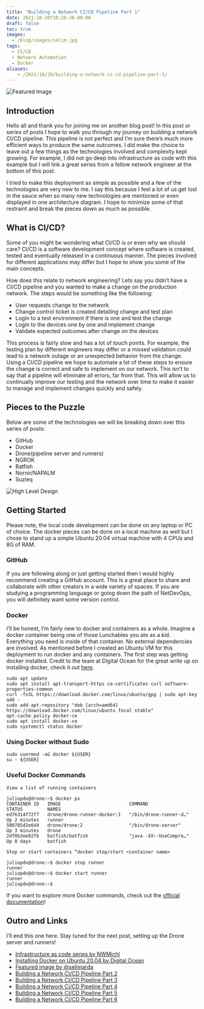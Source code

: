 ```yaml
---
title: "Building a Network CI/CD Pipeline Part 1"
date: 2021-10-20T10:26:36-08:00
draft: false
toc: true
images:
  - /blog/images/selim.jpg
tags:
  - CI/CD
  - Network Automation
  - Docker
aliases:
    - /2021/10/20/building-a-network-ci-cd-pipeline-part-1/
---
```


![Featured Image](/blog/images/selim.jpg)

## Introduction

Hello all and thank you for joining me on another blog post! In this post or series of posts I hope to walk you through my journey on building a network CI/CD pipeline. This pipeline is not perfect and I’m sure there’s much more efficient ways to produce the same outcomes. I did make the choice to leave out a few things as the technologies involved and complexity kept growing. For example, I did not go deep into infrastructure as code with this example but I will link a great series from a fellow network engineer at the bottom of this post.

I tried to make this deployment as simple as possible and a few of the technologies are very new to me. I say this because I feel a lot of us get lost in the sauce when so many new technologies are mentioned or even displayed in one architecture diagram. I hope to minimize some of that restraint and break the pieces down as much as possible.

## What is CI/CD?

Some of you might be wondering what CI/CD is or even why we should care? CI/CD is a software development concept where software is created, tested and eventually released in a continuous manner. The pieces involved for different applications may differ but I hope to show you some of the main concepts.

How does this relate to network engineering? Lets say you didn’t have a CI/CD pipeline and you wanted to make a change on the production network. The steps would be something like the following:

- User requests change to the network
- Change control ticket is created detailing change and test plan
- Login to a test environment if there is one and test the change
- Login to the devices one by one and implement change
- Validate expected outcomes after change on the devices

This process is fairly slow and has a lot of touch points. For example, the testing plan by different engineers may differ or a missed validation could lead to a network outage or an unexpected behavior from the change. Using a CI/CD pipeline we hope to automate a lot of these steps to ensure the change is correct and safe to implement on our network. This isn’t to say that a pipeline will eliminate all errors, far from that. This will allow us to continually improve our testing and the network over time to make it easier to manage and implement changes quickly and safely.

## Pieces to the Puzzle

Below are some of the technologies we will be breaking down over this series of posts:

- GitHub
- Docker
- Drone(pipeline server and runners)
- NGROK
- Batfish
- Nornir/NAPALM
- Suzieq

![High Level Design](/blog/images/ci_cd_blog.png)

## Getting Started

Please note, the local code development can be done on any laptop or PC of choice. The docker pieces can be done on a local machine as well but I chose to stand up a simple Ubuntu 20.04 virtual machine with 4 CPUs and 8G of RAM.

### GitHub

If you are following along or just getting started then I would highly recommend creating a GitHub account. This is a great place to share and collaborate with other creators in a wide variety of spaces. If you are studying a programming language or going down the path of NetDevOps, you will definitely want some version control.

### Docker

I’ll be honest, I’m fairly new to docker and containers as a whole. Imagine a docker container being one of those Lunchables you ate as a kid. Everything you need is inside of that container. No external dependencies are involved. As mentioned before I created an Ubuntu VM for this deployment to run docker and any containers. The first step was getting docker installed. Credit to the team at Digital Ocean for the great write up on installing docker, check it out [here](https://www.digitalocean.com/community/tutorials/how-to-install-and-use-docker-on-ubuntu-20-04).

```shell
sudo apt update
sudo apt install apt-transport-https ca-certificates curl software-properties-common
curl -fsSL https://download.docker.com/linux/ubuntu/gpg | sudo apt-key add -
sudo add-apt-repository "deb [arch=amd64] https://download.docker.com/linux/ubuntu focal stable"
apt-cache policy docker-ce
sudo apt install docker-ce
sudo systemctl status docker
```

### Using Docker without Sudo

```shell
sudo usermod -aG docker ${USER}
su - ${USER}
```

### Useful Docker Commands

`View a list of running containers`

```shell
juliopdx@drone:~$ docker ps
CONTAINER ID   IMAGE                         COMMAND                  STATUS         NAMES
ed76314f72f7   drone/drone-runner-docker:1   "/bin/drone-runner-d…"   Up 2 minutes   runner
500785d2e6d4   drone/drone:2                 "/bin/drone-server"      Up 3 minutes   drone
2df0b3ee02fb   batfish/batfish               "java -XX:-UseCompre…"   Up 8 days      batfish
```

`Stop or start containers “docker stop/start <container name>`

```shell
juliopdx@drone:~$ docker stop runner
runner
juliopdx@drone:~$ docker start runner
runner
juliopdx@drone:~$
```

If you want to explore more Docker commands, check out the [official documentation](https://docs.docker.com/engine/reference/commandline/docker/)!

## Outro and Links

I’ll end this one here. Stay tuned for the next post, setting up the Drone server and runners!

- [Infrastructure as code series by NWMichl](https://nwmichl.net/2020/10/28/network-infrastructure-as-code-with-ansible-part-1/)
- [Installing Docker on Ubuntu 20.04 by Digital Ocean](https://www.digitalocean.com/community/tutorials/how-to-install-and-use-docker-on-ubuntu-20-04)
- [Featured image by @selimarda](https://unsplash.com/photos/Grg6bwZuBMs)
- [Building a Network CI/CD Pipeline Part 2](https://juliopdx.com/2021/10/20/building-a-network-ci/cd-pipeline-part-2/)
- [Building a Network CI/CD Pipeline Part 3](https://juliopdx.com/2021/10/20/building-a-network-ci/cd-pipeline-part-3/)
- [Building a Network Ci/CD Pipeline Part 4](https://juliopdx.com/2021/10/31/building-a-network-ci/cd-pipeline-part-4/)
- [Building a Network CI/CD Pipeline Part 5](https://juliopdx.com/2021/11/08/building-a-network-ci/cd-pipeline-part-5/)
- [Building a Network CI/CD Pipeline Part 6](https://juliopdx.com/2021/11/12/building-a-network-ci/cd-pipeline-part-6/)
